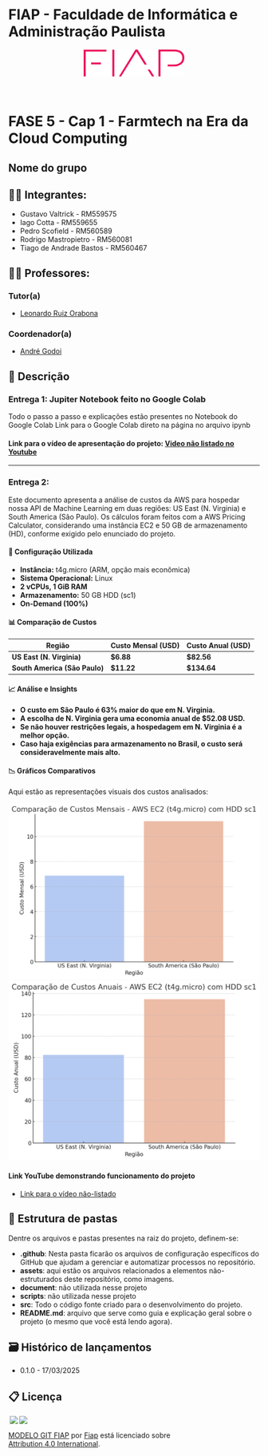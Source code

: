 # FIAP - Faculdade de Informática e Administração Paulista

<p align="center">
<a href= "https://www.fiap.com.br/"><img src="assets/logo-fiap.png" alt="FIAP - Faculdade de Informática e Admnistração Paulista" border="0" width=40% height=40%></a>
</p>

<br>

# FASE 5 - Cap 1 - Farmtech na Era da Cloud Computing

## Nome do grupo

## 👨‍🎓 Integrantes: 
- Gustavo Valtrick - RM559575
- Iago Cotta - RM559655
- Pedro Scofield - RM560589
- Rodrigo Mastropietro - RM560081
- Tiago de Andrade Bastos - RM560467

## 👩‍🏫 Professores:
### Tutor(a) 
- <a href="">Leonardo Ruiz Orabona</a>
### Coordenador(a)
- <a href="https://www.linkedin.com/in/profandregodoi/">André Godoi</a>


## 📜 Descrição

### Entrega 1: Jupiter Notebook feito no Google Colab

Todo o passo a passo e explicações estão presentes no Notebook do Google Colab
Link para o Google Colab direto na página no arquivo ipynb
#### Link para o vídeo de apresentação do projeto: <a href="https://youtu.be/OlavgIEvXwE">Video não listado no Youtube</a>
---

### Entrega 2: 
Este documento apresenta a análise de custos da AWS para hospedar nossa API de Machine Learning em duas regiões: US East (N. Virginia) e South America (São Paulo). Os cálculos foram feitos com a AWS Pricing Calculator, considerando uma instância EC2 e 50 GB de armazenamento (HD), conforme exigido pelo enunciado do projeto.

#### 📂 Configuração Utilizada
- **Instância:** t4g.micro (ARM, opção mais econômica)
- **Sistema Operacional:** Linux
- **2 vCPUs, 1 GiB RAM**
- **Armazenamento:** 50 GB HDD (sc1)
- **On-Demand (100%)**

#### 📊 Comparação de Custos
| Região                  | Custo Mensal (USD) | Custo Anual (USD) |
|------------------------|------------------|------------------|
| **US East (N. Virginia)**  | **$6.88**  | **$82.56**  |
| **South America (São Paulo)** | **$11.22**  | **$134.64**  |

#### 📈 Análise e Insights
- **O custo em São Paulo é 63% maior do que em N. Virginia.**
- **A escolha de N. Virginia gera uma economia anual de $52.08 USD.**
- **Se não houver restrições legais, a hospedagem em N. Virginia é a melhor opção.**
- **Caso haja exigências para armazenamento no Brasil, o custo será consideravelmente mais alto.**

#### 📉 Gráficos Comparativos
Aqui estão as representações visuais dos custos analisados:

![Comparação de Custos Mensais](assets/comparacao_mensal.png)
![Comparação de Custos Anuais](assets/comparacao_anual.png)

#### Link YouTube demonstrando funcionamento do projeto
- [Link para o vídeo não-listado](https://www.youtube.com/watch?v=I56b1w4DSRA)



## 📁 Estrutura de pastas

Dentre os arquivos e pastas presentes na raiz do projeto, definem-se:

- <b>.github</b>: Nesta pasta ficarão os arquivos de configuração específicos do GitHub que ajudam a gerenciar e automatizar processos no repositório.
- <b>assets</b>: aqui estão os arquivos relacionados a elementos não-estruturados deste repositório, como imagens.
- <b>document</b>: não utilizada nesse projeto
- <b>scripts</b>: não utilizada nesse projeto
- <b>src</b>: Todo o código fonte criado para o desenvolvimento do projeto.
- <b>README.md</b>: arquivo que serve como guia e explicação geral sobre o projeto (o mesmo que você está lendo agora).


## 🗃 Histórico de lançamentos

* 0.1.0 - 17/03/2025

## 📋 Licença

<img style="height:22px!important;margin-left:3px;vertical-align:text-bottom;" src="https://mirrors.creativecommons.org/presskit/icons/cc.svg?ref=chooser-v1"><img style="height:22px!important;margin-left:3px;vertical-align:text-bottom;" src="https://mirrors.creativecommons.org/presskit/icons/by.svg?ref=chooser-v1"><p xmlns:cc="http://creativecommons.org/ns#" xmlns:dct="http://purl.org/dc/terms/"><a property="dct:title" rel="cc:attributionURL" href="https://github.com/agodoi/template">MODELO GIT FIAP</a> por <a rel="cc:attributionURL dct:creator" property="cc:attributionName" href="https://fiap.com.br">Fiap</a> está licenciado sobre <a href="http://creativecommons.org/licenses/by/4.0/?ref=chooser-v1" target="_blank" rel="license noopener noreferrer" style="display:inline-block;">Attribution 4.0 International</a>.</p>
